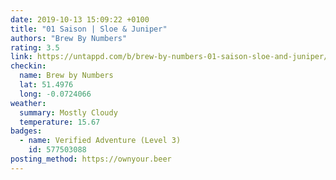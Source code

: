 ```yaml
---
date: 2019-10-13 15:09:22 +0100
title: "01 Saison | Sloe & Juniper"
authors: "Brew By Numbers"
rating: 3.5
link: https://untappd.com/b/brew-by-numbers-01-saison-sloe-and-juniper/3471259
checkin:
  name: Brew by Numbers
  lat: 51.4976
  long: -0.0724066
weather:
  summary: Mostly Cloudy
  temperature: 15.67
badges:
  - name: Verified Adventure (Level 3)
    id: 577503088
posting_method: https://ownyour.beer
---
```

